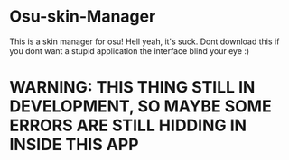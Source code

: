 # Osu-skin-Manager
This is a skin manager for osu!
Hell yeah, it's suck.
Dont download this if you dont want a stupid application the interface blind your eye :)

# WARNING: THIS THING STILL IN DEVELOPMENT, SO MAYBE SOME ERRORS ARE STILL HIDDING IN INSIDE THIS APP
